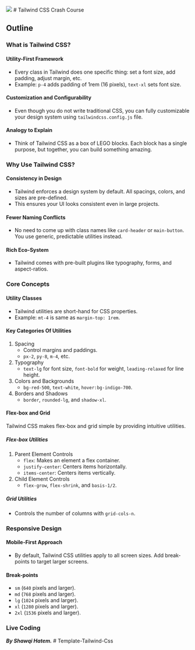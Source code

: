 <!-- REVIEWED - 01 -->
<img src="http://127.0.0.1:5500/public/index.html"/>
# Tailwind CSS Crash Course

## Outline

### What is Tailwind CSS?

#### Utility-First Framework

- Every class in Tailwind does one specific thing: set a font size, add padding, adjust margin, etc.
- Example: `p-4` adds padding of 1rem (16 pixels), `text-xl` sets font size.

#### Customization and Configurability

- Even though you do not write traditional CSS, you can fully customizable your design system using `tailwindcss.config.js` file.

#### Analogy to Explain

- Think of Tailwind CSS as a box of LEGO blocks. Each block has a single purpose, but together, you can build something amazing.

### Why Use Tailwind CSS?

#### Consistency in Design

- Tailwind enforces a design system by default. All spacings, colors, and sizes are pre-defined.
- This ensures your UI looks consistent even in large projects.

#### Fewer Naming Conflicts

- No need to come up with class names like `card-header` or `main-button`. You use generic, predictable utilities instead.

#### Rich Eco-System

- Tailwind comes with pre-built plugins like typography, forms, and aspect-ratios.

### Core Concepts

#### Utility Classes

- Tailwind utilities are short-hand for CSS properties.
- Example: `mt-4` is same as `margin-top: 1rem`.

#### Key Categories Of Utilities

1. Spacing
   - Control margins and paddings.
   - `px-2`, `py-8`, `m-4`, etc.
2. Typography
   - `text-lg` for font size, `font-bold` for weight, `leading-relaxed` for line height.
3. Colors and Backgrounds
   - `bg-red-500`, `text-white`, `hover:bg-indigo-700`.
4. Borders and Shadows
   - `border`, `rounded-lg`, and `shadow-xl`.

#### Flex-box and Grid

Tailwind CSS makes flex-box and grid simple by providing intuitive utilities.

##### Flex-box Utilities

1. Parent Element Controls
   - `flex`: Makes an element a flex container.
   - `justify-center`: Centers items horizontally.
   - `items-center`: Centers items vertically.
2. Child Element Controls
   - `flex-grow`, `flex-shrink`, and `basis-1/2`.

##### Grid Utilities

- Controls the number of columns with `grid-cols-n`.

### Responsive Design

#### Mobile-First Approach

- By default, Tailwind CSS utilities apply to all screen sizes. Add break-points to target larger screens.

#### Break-points

- `sm` (`640` pixels and larger).
- `md` (`768` pixels and larger).
- `lg` (`1024` pixels and larger).
- `xl` (`1280` pixels and larger).
- `2xl` (`1536` pixels and larger).

### Live Coding

**_By Shawqi Hatem._**
#   T e m p l a t e - T a i l w i n d - C s s 
 
 
